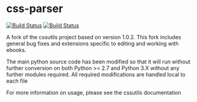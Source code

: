 css-parser
================

[![Build Status](https://api.travis-ci.org/ebook-utils/css-parser.svg)](https://travis-ci.org/ebook-utils/css-parser)
[![Build Status](https://ci.appveyor.com/api/projects/status/github/kovidgoyal/css-parser?svg=true)](https://ci.appveyor.com/project/kovidgoyal/css-parser)

A fork of the cssutils project based on version 1.0.2.
This fork includes general bug fixes and extensions 
specific to editing and working with ebooks.

The main python source code has been modified so
that it will run without further conversion on both 
Python >= 2.7 and Python 3.X without any further
modules required.  All required modifications
are handled local to each file

For more information on usage, please see the cssutils 
documentation
